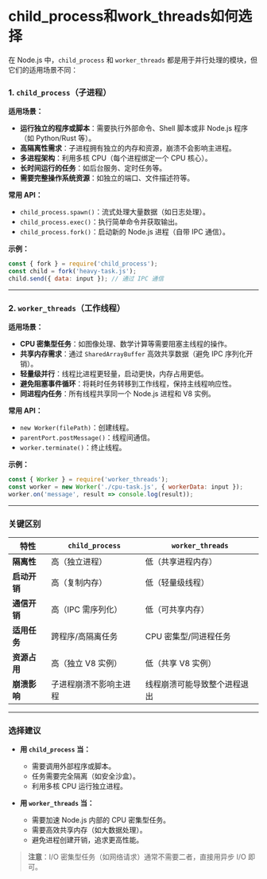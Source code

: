 # child_process和work_threads如何选择
在 Node.js 中，`child_process` 和 `worker_threads` 都是用于并行处理的模块，但它们的适用场景不同：

### **1. `child_process`（子进程）**
**适用场景：**
- **运行独立的程序或脚本**：需要执行外部命令、Shell 脚本或非 Node.js 程序（如 Python/Rust 等）。
- **高隔离性需求**：子进程拥有独立的内存和资源，崩溃不会影响主进程。
- **多进程架构**：利用多核 CPU（每个进程绑定一个 CPU 核心）。
- **长时间运行的任务**：如后台服务、定时任务等。
- **需要完整操作系统资源**：如独立的端口、文件描述符等。

**常用 API：**
- `child_process.spawn()`：流式处理大量数据（如日志处理）。
- `child_process.exec()`：执行简单命令并获取输出。
- `child_process.fork()`：启动新的 Node.js 进程（自带 IPC 通信）。

**示例：**
```javascript
const { fork } = require('child_process');
const child = fork('heavy-task.js');
child.send({ data: input }); // 通过 IPC 通信
```

---

### **2. `worker_threads`（工作线程）**
**适用场景：**
- **CPU 密集型任务**：如图像处理、数学计算等需要阻塞主线程的操作。
- **共享内存需求**：通过 `SharedArrayBuffer` 高效共享数据（避免 IPC 序列化开销）。
- **轻量级并行**：线程比进程更轻量，启动更快，内存占用更低。
- **避免阻塞事件循环**：将耗时任务转移到工作线程，保持主线程响应性。
- **同进程内任务**：所有线程共享同一个 Node.js 进程和 V8 实例。

**常用 API：**
- `new Worker(filePath)`：创建线程。
- `parentPort.postMessage()`：线程间通信。
- `worker.terminate()`：终止线程。

**示例：**
```javascript
const { Worker } = require('worker_threads');
const worker = new Worker('./cpu-task.js', { workerData: input });
worker.on('message', result => console.log(result));
```

---

### **关键区别**
| **特性**               | `child_process`                 | `worker_threads`              |
|------------------------|---------------------------------|-------------------------------|
| **隔离性**             | 高（独立进程）                  | 低（共享进程内存）            |
| **启动开销**           | 高（复制内存）                  | 低（轻量级线程）              |
| **通信开销**           | 高（IPC 需序列化）              | 低（可共享内存）              |
| **适用任务**           | 跨程序/高隔离任务               | CPU 密集型/同进程任务         |
| **资源占用**           | 高（独立 V8 实例）              | 低（共享 V8 实例）            |
| **崩溃影响**           | 子进程崩溃不影响主进程          | 线程崩溃可能导致整个进程退出  |

---

### **选择建议**
- **用 `child_process` 当：**
  - 需要调用外部程序或脚本。
  - 任务需要完全隔离（如安全沙盒）。
  - 利用多核 CPU 运行独立进程。

- **用 `worker_threads` 当：**
  - 需要加速 Node.js 内部的 CPU 密集型任务。
  - 需要高效共享内存（如大数据处理）。
  - 避免进程创建开销，追求更高性能。

> **注意**：I/O 密集型任务（如网络请求）通常不需要二者，直接用异步 I/O 即可。